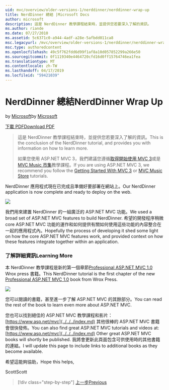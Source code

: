 ```yaml
---
uid: mvc/overview/older-versions-1/nerddinner/nerddinner-wrap-up
title: NerdDinner 總結 |Microsoft Docs
author: microsoft
description: 這是 NerdDinner 教學課程結束時，並提供您若要深入了解的資訊。
ms.author: riande
ms.date: 07/27/2010
ms.assetid: 5c6371c0-a944-4adf-a28e-5afbdd011ca8
msc.legacyurl: /mvc/overview/older-versions-1/nerddinner/nerddinner-wrap-up
msc.type: authoredcontent
ms.openlocfilehash: 49c5f762fdd6d99f1af8a10d057852299a266e50
ms.sourcegitcommit: 0f1119340e4464720cfd16d0ff15764746ea1fea
ms.translationtype: MT
ms.contentlocale: zh-TW
ms.lasthandoff: 04/17/2019
ms.locfileid: "59421039"
---
```

# <a name="nerddinner-wrap-up"></a><span data-ttu-id="10e3d-103">NerdDinner 總結</span><span class="sxs-lookup"><span data-stu-id="10e3d-103">NerdDinner Wrap Up</span></span>

<span data-ttu-id="10e3d-104">by [Microsoft](https://github.com/microsoft)</span><span class="sxs-lookup"><span data-stu-id="10e3d-104">by [Microsoft](https://github.com/microsoft)</span></span>

[<span data-ttu-id="10e3d-105">下載 PDF</span><span class="sxs-lookup"><span data-stu-id="10e3d-105">Download PDF</span></span>](http://aspnetmvcbook.s3.amazonaws.com/aspnetmvc-nerdinner_v1.pdf)

> <span data-ttu-id="10e3d-106">這是 NerdDinner 教學課程結束時，並提供您若要深入了解的資訊。</span><span class="sxs-lookup"><span data-stu-id="10e3d-106">This is the conclusion of the NerdDinner tutorial, and provides you with information on how to learn more.</span></span>
> 
> <span data-ttu-id="10e3d-107">如果您使用 ASP.NET MVC 3，我們建議您遵循[取得開始使用 MVC 3](../../older-versions/getting-started-with-aspnet-mvc3/cs/intro-to-aspnet-mvc-3.md)或是[MVC Music 市集](../../older-versions/mvc-music-store/mvc-music-store-part-1.md)教學課程。</span><span class="sxs-lookup"><span data-stu-id="10e3d-107">If you are using ASP.NET MVC 3, we recommend you follow the [Getting Started With MVC 3](../../older-versions/getting-started-with-aspnet-mvc3/cs/intro-to-aspnet-mvc-3.md) or [MVC Music Store](../../older-versions/mvc-music-store/mvc-music-store-part-1.md) tutorials.</span></span>


<span data-ttu-id="10e3d-108">NerdDinner 應用程式現在已完成且準備好要部署在網站上。</span><span class="sxs-lookup"><span data-stu-id="10e3d-108">Our NerdDinner application is now complete and ready to deploy on the web.</span></span>

![](nerddinner-wrap-up/_static/image1.png)

<span data-ttu-id="10e3d-109">我們用來建置 NerdDinner 的一組廣泛的 ASP.NET MVC 功能。</span><span class="sxs-lookup"><span data-stu-id="10e3d-109">We used a broad set of ASP.NET MVC features to build NerdDinner.</span></span> <span data-ttu-id="10e3d-110">希望的開發程序稍微 core ASP.NET MVC 功能的運作和如何提供有關如何使用這些功能的內容整合在一起的應用程式內。</span><span class="sxs-lookup"><span data-stu-id="10e3d-110">Hopefully the process of developing it shed some light on how the core ASP.NET MVC features work, and provided context on how these features integrate together within an application.</span></span>

### <a name="learning-more"></a><span data-ttu-id="10e3d-111">了解詳細資訊</span><span class="sxs-lookup"><span data-stu-id="10e3d-111">Learning More</span></span>

<span data-ttu-id="10e3d-112">本 NerdDinner 教學課程是新的第一個章節[Professional ASP.NET MVC 1.0](https://www.amazon.com/gp/product/0470384611?ie=UTF8&amp;tag=scoblo04-20&amp;linkCode=xm2&amp;camp=1789&amp;creativeASIN=0470384611) Wrox press 書籍。</span><span class="sxs-lookup"><span data-stu-id="10e3d-112">This NerdDinner tutorial is the first chapter of the new [Professional ASP.NET MVC 1.0](https://www.amazon.com/gp/product/0470384611?ie=UTF8&amp;tag=scoblo04-20&amp;linkCode=xm2&amp;camp=1789&amp;creativeASIN=0470384611) book from Wrox Press.</span></span>

[![](https://mscblogs.blob.core.windows.net/media/scottgu/Media/bookcover1_6CAECF94.png)](https://www.amazon.com/gp/product/0470384611?ie=UTF8&amp;tag=scoblo04-20&amp;linkCode=xm2&amp;camp=1789&amp;creativeASIN=0470384611)

<span data-ttu-id="10e3d-113">您可以閱讀的書籍，甚至進一步了解 ASP.NET MVC 的其餘部分。</span><span class="sxs-lookup"><span data-stu-id="10e3d-113">You can read the rest of the book to learn even more about ASP.NET MVC.</span></span>

<span data-ttu-id="10e3d-114">您也可以找到絕佳的 ASP.NET MVC 教學課程和影片：[https://www.asp.net/mvc](../../../index.md) 其他很棒的 ASP.NET MVC 書籍會很快發佈。</span><span class="sxs-lookup"><span data-stu-id="10e3d-114">You can also find great ASP.NET MVC tutorials and videos at: [https://www.asp.net/mvc](../../../index.md) Other great ASP.NET MVC books will shortly be published.</span></span> <span data-ttu-id="10e3d-115">我將會更新此頁面包含可供使用時的其他書籍的連結。</span><span class="sxs-lookup"><span data-stu-id="10e3d-115">I will update this page to include links to additional books as they become available.</span></span>

<span data-ttu-id="10e3d-116">希望這能夠協助，</span><span class="sxs-lookup"><span data-stu-id="10e3d-116">Hope this helps,</span></span>

<span data-ttu-id="10e3d-117">Scott</span><span class="sxs-lookup"><span data-stu-id="10e3d-117">Scott</span></span>

> [!div class="step-by-step"]
> [<span data-ttu-id="10e3d-118">上一步</span><span class="sxs-lookup"><span data-stu-id="10e3d-118">Previous</span></span>](enable-automated-unit-testing.md)
